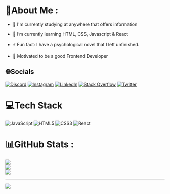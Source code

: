 # 💫About Me :
-  🔭 I'm currently studying at anywhere that offers information  
  

- 🌱 I’m currently learning HTML, CSS, Javascript & React 
  

- ⚡ Fun fact: I have a psychological novel that I left unfinished. 


- 🎯 Motivated to be a good Frontend Developer

## 🌐Socials
[![Discord](https://img.shields.io/badge/Discord-%237289DA.svg?logo=discord&logoColor=white)](https://discord.com/users/JohnConstantine#1249) [![Instagram](https://img.shields.io/badge/Instagram-%23E4405F.svg?logo=Instagram&logoColor=white)](https://instagram.com/omeraktunaa) [![LinkedIn](https://img.shields.io/badge/LinkedIn-%230077B5.svg?logo=linkedin&logoColor=white)](https://linkedin.com/in/omer-kaz) [![Stack Overflow](https://img.shields.io/badge/-Stackoverflow-FE7A16?logo=stack-overflow&logoColor=white)]([https://stackoverflow.com/users/18512888](https://stackoverflow.com/users/18512888/ömer-kaz)) [![Twitter](https://img.shields.io/badge/Twitter-%231DA1F2.svg?logo=Twitter&logoColor=white)](https://twitter.com/trmn17) 

# 💻Tech Stack
![JavaScript](https://img.shields.io/badge/javascript-%23323330.svg?style=plastic&logo=javascript&logoColor=%23F7DF1E) ![HTML5](https://img.shields.io/badge/html5-%23E34F26.svg?style=plastic&logo=html5&logoColor=white) ![CSS3](https://img.shields.io/badge/css3-%231572B6.svg?style=plastic&logo=css3&logoColor=white) ![React](https://img.shields.io/badge/react-%2320232a.svg?style=plastic&logo=react&logoColor=%2361DAFB)
# 📊GitHub Stats :
![](https://github-readme-stats.vercel.app/api?username=omerkaz&theme=radical&hide_border=false&include_all_commits=false&count_private=false)<br/>
![](https://github-readme-streak-stats.herokuapp.com/?user=omerkaz&theme=radical&hide_border=false)<br/>
![](https://github-readme-stats.vercel.app/api/top-langs/?username=omerkaz&theme=radical&hide_border=false&include_all_commits=false&count_private=false&layout=compact)

---
[![](https://visitcount.itsvg.in/api?id=omerkaz&icon=0&color=4)](https://visitcount.itsvg.in)
